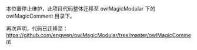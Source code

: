 本位置停止维护，此项目代码整体迁移至 owlMagicModular 下的 owlMagicComment 目录下。

再次声明，代码已迁移至： https://github.com/engwen/owlMagicModular/tree/master/owlMagicComment
